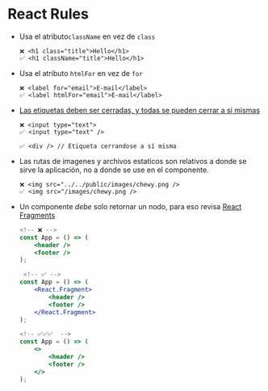 # React Rules

-   Usa el atributo`className` en vez de `class`

    ```
    ❌ <h1 class="title">Hello</h1>
    ✅ <h1 className="title">Hello</h1>
    ```

-   Usa el atributo `htmlFor` en vez de `for`

    ```
    ❌ <label for="email">E-mail</label>
    ✅ <label htmlFor="email">E-mail</label>
    ```

-   [Las etiquetas deben ser cerradas, y todas se pueden cerrar a sí mismas][closing tags]

    ```
    ❌ <input type="text">
    ✅ <input type="text" />

    ✅ <div /> // Etiqueta cerrandose a sí misma
    ```

-   Las rutas de imagenes y archivos estaticos son relativos a donde se sirve la aplicación, no a donde se use en el componente.

    ```
    ❌ <img src="../../public/images/chewy.png />
    ✅ <img src="/images/chewy.png />
    ```

-   Un componente _debe_ solo retornar un nodo, para eso revisa [React Fragments][react fragments]

    ```jsx
    <!-- ❌ -->
    const App = () => (
        <header />
        <footer />
    );

     <!-- ✅ -->
    const App = () => (
        <React.Fragment>
            <header />
            <footer />
        </React.Fragment>
    );

    <!-- ✅✅✅  -->
    const App = () => (
        <>
            <header />
            <footer />
        </>
    );
    ```

<!-- Links -->

[textarea value]: http://facebook.github.io/react/docs/forms.html#why-textarea-value
[select value]: http://facebook.github.io/react/docs/forms.html#why-select-value
[whitespace discussion]: https://github.com/facebook/react/issues/65
[closing tags]: http://facebook.github.io/react/tips/self-closing-tag.html
[react fragments]: https://reactjs.org/docs/fragments.html
